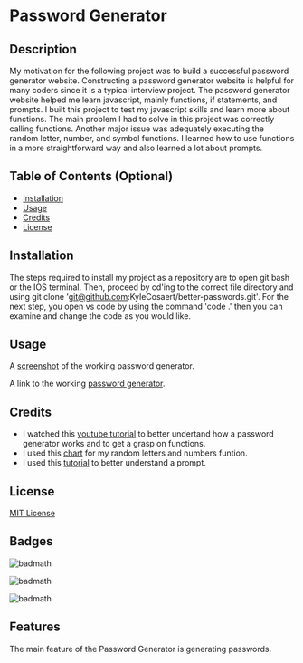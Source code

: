 # Password Generator

## Description

My motivation for the following project was to build a successful password generator website. Constructing a password generator website is helpful for many coders since it is a typical interview project. The password generator website helped me learn javascript, mainly functions, if statements, and prompts. I built this project to test my javascript skills and learn more about functions. The main problem I had to solve in this project was correctly calling functions. Another major issue was adequately executing the random letter, number, and symbol functions. I learned how to use functions in a more straightforward way and also learned a lot about prompts.

## Table of Contents (Optional)

- [Installation](#installation)
- [Usage](#usage)
- [Credits](#credits)
- [License](#license)

## Installation

The steps required to install my project as a repository are to open git bash or the IOS terminal. Then, proceed by cd'ing to the correct file directory and using git clone 'git@github.com:KyleCosaert/better-passwords.git'. For the next step, you open vs code by using the command 'code .' then you can examine and change the code as you would like.

## Usage
A [screenshot](./assets/images/pass-gen-screenshot.JPG) of the working password generator.

A link to the working [password generator](https://kylecosaert.github.io/better-passwords).

## Credits

- I watched this [youtube tutorial](https://www.youtube.com/watch?v=duNmhKgtcsI&t=183s) to better undertand how a password generator works and to get a grasp on functions.
- I used this [chart](http://www.net-comber.com/charset.html) for my random letters and numbers funtion.
- I used this [tutorial](https://www.w3schools.com/jsref/met_win_prompt.asp) to better understand a prompt.

## License

[MIT License](./LICENSE)

## Badges

![badmath](https://img.shields.io/github/license/kylecosaert/dopefolio)

![badmath](https://img.shields.io/amo/stars/fove)

![badmath](https://img.shields.io/codacy/grade/0cb32ce695b743d68257021455330c66)

## Features

The main feature of the Password Generator is generating passwords.